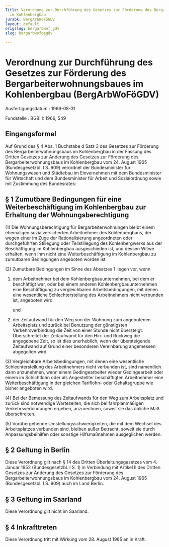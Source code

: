```yaml
---
Title: Verordnung zur Durchführung des Gesetzes zur Förderung des Bergarbeiterwohnungsbaues
  im Kohlenbergbau
jurabk: BergArbWoFöGDV
layout: default
origslug: bergarbwof_gdv
slug: bergarbwofoegdv

---
```


# Verordnung zur Durchführung des Gesetzes zur Förderung des Bergarbeiterwohnungsbaues im Kohlenbergbau (BergArbWoFöGDV)

Ausfertigungsdatum
:   1966-08-31

Fundstelle
:   BGBl I: 1966, 549



## Eingangsformel

Auf Grund des § 4 Abs. 1 Buchstabe d Satz 3 des Gesetzes zur Förderung
des Bergarbeiterwohnungsbaus im Kohlenbergbau in der Fassung des
Dritten Gesetzes zur Änderung des Gesetzes zur Förderung des
Bergarbeiterwohnungsbaus im Kohlenbergbau vom 24. August 1965
(Bundesgesetzbl. I S. 909) verordnet der Bundesminister für
Wohnungswesen und Städtebau im Einvernehmen mit dem Bundesminister für
Wirtschaft und dem Bundesminister für Arbeit und Sozialordnung sowie
mit Zustimmung des Bundesrates:


## § 1 Zumutbare Bedingungen für eine Weiterbeschäftigung im Kohlenbergbau zur Erhaltung der Wohnungsberechtigung

(1) Die Wohnungsberechtigung für Bergarbeiterwohnungen bleibt einem
ehemaligen sozialversicherten Arbeitnehmer des Kohlenbergbaus, der
wegen einer im Zuge der Rationalisierung angeordneten oder
durchgeführten Stillegung oder Teilstillegung des Kohlenbergwerks aus
der Beschäftigung im Kohlenbergbau ausgeschieden ist, und dessen Witwe
erhalten, wenn ihm nicht eine Weiterbeschäftigung im Kohlenbergbau zu
zumutbaren Bedingungen angeboten worden ist.

(2) Zumutbare Bedingungen im Sinne des Absatzes 1 liegen vor, wenn

1.  dem Arbeitnehmer bei dem Kohlenbergbauunternehmen, bei dem er
    beschäftigt war, oder bei einem anderen Kohlenbergbauunternehmen eine
    Beschäftigung zu vergleichbaren Arbeitsbedingungen, mit denen eine
    wesentliche Schlechterstellung des Arbeitnehmers nicht verbunden ist,
    angeboten wird

    und


2.  der Zeitaufwand für den Weg von der Wohnung zum angebotenen
    Arbeitsplatz und zurück bei Benutzung der günstigsten
    Verkehrsverbindung die Zeit von einer Stunde nicht übersteigt.
    Überschreitet der Zeitaufwand für den Hin- und Rückweg die angegebene
    Zeit, so ist dies unerheblich, wenn der übersteigende Zeitaufwand auf
    Grund einer besonderen Vereinbarung angemessen abgegolten wird.




(3) Vergleichbare Arbeitsbedingungen, mit denen eine wesentliche
Schlechterstellung des Arbeitnehmers nicht verbunden ist, sind
namentlich dann anzunehmen, wenn einem Gedingearbeiter wieder
Gedingearbeit oder einem im Schichtlohn oder als Angestellter
beschäftigten Arbeitnehmer eine Weiterbeschäftigung in der gleichen
Tariflohn- oder Gehaltsgruppe wie bisher angeboten wird.

(4) Bei der Bemessung des Zeitaufwands für den Weg zum Arbeitsplatz
und zurück sind notwendige Wartezeiten, die sich bei fahrplanmäßigen
Verkehrsverbindungen ergeben, anzurechnen, soweit sie das übliche Maß
überschreiten.

(5) Vorübergehende Umstellungsschwierigkeiten, die mit dem Wechsel des
Arbeitsplatzes verbunden sind, bleiben außer Betracht, soweit sie
durch Anpassungsbeihilfen oder sonstige Hilfsmaßnahmen ausgeglichen
werden.


## § 2 Geltung in Berlin

Diese Verordnung gilt nach § 14 des Dritten Überleitungsgesetzes vom
4\. Januar 1952 (Bundesgesetzbl. I S. 1) in Verbindung mit Artikel II
des Dritten Gesetzes zur Änderung des Gesetzes zur Förderung des
Bergarbeiterwohnungsbaus im Kohlenbergbau vom 24. August 1965
(Bundesgesetzbl. I S. 909) auch im Land Berlin.


## § 3 Geltung im Saarland

Diese Verordnung gilt nicht im Saarland.


## § 4 Inkrafttreten

Diese Verordnung tritt mit Wirkung vom 28. August 1965 an in Kraft.


